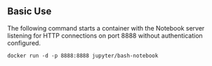 ## Basic Use

The following command starts a container with the Notebook server listening for HTTP connections on port 8888 without authentication configured.

```
docker run -d -p 8888:8888 jupyter/bash-notebook
```
